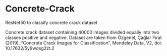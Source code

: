 # Concrete-Crack 
ResNet50 to classify concrete crack dataset


Concrete crack dataset containing 40000 images divided equally into two classes positive and negative.
Dataset are taken from Özgenel, Çağlar Fırat (2019), “Concrete Crack Images for Classification”, Mendeley Data, V2, doi: 10.17632/5y9wdsg2zt.2
